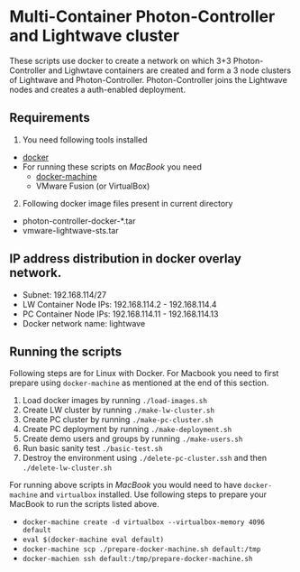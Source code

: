 # Multi-Container Photon-Controller and Lightwave cluster
These scripts use docker to create a network on which 3+3 Photon-Controller and Lighwtave containers
are created and form a 3 node clusters of Lightwave and Photon-Controller. Photon-Controller joins
the Lightwave nodes and creates a auth-enabled deployment.

## Requirements
1. You need following tools installed
  * [docker](https://docs.docker.com/engine/installation/)
  * For running these scripts on *MacBook* you need
    * [docker-machine](https://docs.docker.com/machine/install-machine/)
    * VMware Fusion (or VirtualBox)

2. Following docker image files present in current directory
  * photon-controller-docker-*.tar
  * vmware-lightwave-sts.tar

## IP address distribution in docker overlay network.

* Subnet: 192.168.114/27
* LW Container Node IPs: 192.168.114.2 - 192.168.114.4
* PC Container Node IPs: 192.168.114.11 - 192.168.114.13
* Docker network name: lightwave

## Running the scripts
Following steps are for Linux with Docker. For Macbook you need to first prepare using `docker-machine` as mentioned at the end of this section.

1. Load docker images by running `./load-images.sh`
2. Create LW cluster by running `./make-lw-cluster.sh`
3. Create PC cluster by running `./make-pc-cluster.sh`
4. Create PC deployment by running `./make-deployment.sh`
5. Create demo users and groups by running `./make-users.sh`
6. Run basic sanity test `./basic-test.sh`
7. Destroy the environment using `./delete-pc-cluster.ssh` and then `./delete-lw-cluster.sh`

For running above scripts in *MacBook* you would need to have `docker-machine` and `virtualbox` installed.
Use following steps to prepare your MacBook to run the scripts listed above.
* `docker-machine create -d virtualbox --virtualbox-memory 4096 default`
* `eval $(docker-machine eval default)`
* `docker-machine scp ./prepare-docker-machine.sh default:/tmp`
* `docker-machien ssh default:/tmp/prepare-docker-machine.sh`
